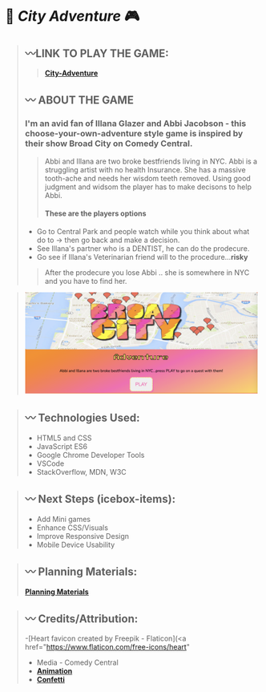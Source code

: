 # :city_sunrise: _City Adventure_  :video_game:

>## :wavy_dash:LINK TO PLAY THE GAME:
>>**[City-Adventure](https://city-adventure.netlify.app/)**
>## :wavy_dash: ABOUT THE GAME
> ### I'm an avid fan of Illana Glazer and Abbi Jacobson - this choose-your-own-adventure style game is inspired by their show Broad City on Comedy Central.
>>Abbi and Illana are two broke bestfriends living in NYC. Abbi is a struggling artist with no health Insurance. She has a massive tooth-ache and needs her wisdom teeth removed. Using good judgment and widsom the player has to make decisons to help Abbi. 
>>#### These are the players options
> - Go to Central Park and people watch while you think about what do to   -> then go back and make a decision.
> - See Illana's partner who is a DENTIST, he can do the prodecure. 
> - Go see if Illana's Veterinarian friend will to the procedure...**risky**
>> After the prodecure you lose Abbi .. she is somewhere in NYC and you have to find her. 

> ![title](./images/CityAdventure.png)

>## :wavy_dash: Technologies Used:
> - HTML5 and CSS
> - JavaScript ES6
> - Google Chrome Developer Tools
> - VSCode
> - StackOverflow, MDN, W3C

>## :wavy_dash: Next Steps (icebox-items):
> - Add Mini games 
> - Enhance CSS/Visuals
> - Improve Responsive Design
> - Mobile Device Usability

>## :wavy_dash: Planning Materials:
>**[Planning Materials](https://trello.com/b/vCgXyf9l/broad-city-choose-your-own-adventure-game)**

>## :wavy_dash: Credits/Attribution:
> -[Heart favicon created by Freepik - Flaticon](<a href="https://www.flaticon.com/free-icons/heart" 
> - Media - Comedy Central
> - **[Animation](https://animate.style/)**
> - **[Confetti](https://github.com/Agezao/confetti-js)**




